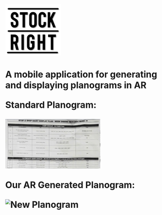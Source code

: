 <img src="PlanogramApp/assets/Logo/MainLogo.png" alt="Example Image" width="175">
<h1>A mobile application for generating and displaying planograms in AR

<div>
    <p>Standard Planogram: </p>
    <img src="/PlanogramApp/assets/ExamplePlanogram.png" width="300" alt="Existing Planogram">
    <p>Our AR Generated Planogram: </p>
    <img src="https://firebasestorage.googleapis.com/v0/b/auth-ec1d5.firebasestorage.app/o/planogram-Planogram1-General.png?alt=media" width="200" alt="New Planogram">
</div>
